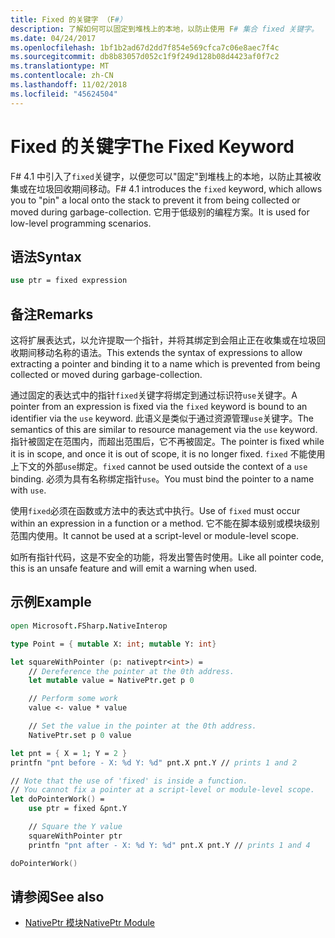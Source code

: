 ```yaml
---
title: Fixed 的关键字 （F#）
description: 了解如何可以固定到堆栈上的本地，以防止使用 F# 集合 fixed 关键字。
ms.date: 04/24/2017
ms.openlocfilehash: 1bf1b2ad67d2dd7f854e569cfca7c06e8aec7f4c
ms.sourcegitcommit: db8b83057d052c1f9f249d128b08d4423af0f7c2
ms.translationtype: MT
ms.contentlocale: zh-CN
ms.lasthandoff: 11/02/2018
ms.locfileid: "45624504"
---
```

# <a name="the-fixed-keyword"></a><span data-ttu-id="bd0cd-103">Fixed 的关键字</span><span class="sxs-lookup"><span data-stu-id="bd0cd-103">The Fixed Keyword</span></span>

<span data-ttu-id="bd0cd-104">F# 4.1 中引入了`fixed`关键字，以便您可以"固定"到堆栈上的本地，以防止其被收集或在垃圾回收期间移动。</span><span class="sxs-lookup"><span data-stu-id="bd0cd-104">F# 4.1 introduces the `fixed` keyword, which allows you to "pin" a local onto the stack to prevent it from being collected or moved during garbage-collection.</span></span>  <span data-ttu-id="bd0cd-105">它用于低级别的编程方案。</span><span class="sxs-lookup"><span data-stu-id="bd0cd-105">It is used for low-level programming scenarios.</span></span>

## <a name="syntax"></a><span data-ttu-id="bd0cd-106">语法</span><span class="sxs-lookup"><span data-stu-id="bd0cd-106">Syntax</span></span>

```fsharp
use ptr = fixed expression
```

## <a name="remarks"></a><span data-ttu-id="bd0cd-107">备注</span><span class="sxs-lookup"><span data-stu-id="bd0cd-107">Remarks</span></span>

<span data-ttu-id="bd0cd-108">这将扩展表达式，以允许提取一个指针，并将其绑定到会阻止正在收集或在垃圾回收期间移动名称的语法。</span><span class="sxs-lookup"><span data-stu-id="bd0cd-108">This extends the syntax of expressions to allow extracting a pointer and binding it to a name which is prevented from being collected or moved during garbage-collection.</span></span>  

<span data-ttu-id="bd0cd-109">通过固定的表达式中的指针`fixed`关键字将绑定到通过标识符`use`关键字。</span><span class="sxs-lookup"><span data-stu-id="bd0cd-109">A pointer from an expression is fixed via the `fixed` keyword is bound to an identifier via the `use` keyword.</span></span>  <span data-ttu-id="bd0cd-110">此语义是类似于通过资源管理`use`关键字。</span><span class="sxs-lookup"><span data-stu-id="bd0cd-110">The semantics of this are similar to resource management via the `use` keyword.</span></span>  <span data-ttu-id="bd0cd-111">指针被固定在范围内，而超出范围后，它不再被固定。</span><span class="sxs-lookup"><span data-stu-id="bd0cd-111">The pointer is fixed while it is in scope, and once it is out of scope, it is no longer fixed.</span></span>  <span data-ttu-id="bd0cd-112">`fixed` 不能使用上下文的外部`use`绑定。</span><span class="sxs-lookup"><span data-stu-id="bd0cd-112">`fixed` cannot be used outside the context of a `use` binding.</span></span>  <span data-ttu-id="bd0cd-113">必须为具有名称绑定指针`use`。</span><span class="sxs-lookup"><span data-stu-id="bd0cd-113">You must bind the pointer to a name with `use`.</span></span>

<span data-ttu-id="bd0cd-114">使用`fixed`必须在函数或方法中的表达式中执行。</span><span class="sxs-lookup"><span data-stu-id="bd0cd-114">Use of `fixed` must occur within an expression in a function or a method.</span></span>  <span data-ttu-id="bd0cd-115">它不能在脚本级别或模块级别范围内使用。</span><span class="sxs-lookup"><span data-stu-id="bd0cd-115">It cannot be used at a script-level or module-level scope.</span></span>

<span data-ttu-id="bd0cd-116">如所有指针代码，这是不安全的功能，将发出警告时使用。</span><span class="sxs-lookup"><span data-stu-id="bd0cd-116">Like all pointer code, this is an unsafe feature and will emit a warning when used.</span></span>

## <a name="example"></a><span data-ttu-id="bd0cd-117">示例</span><span class="sxs-lookup"><span data-stu-id="bd0cd-117">Example</span></span>

```fsharp
open Microsoft.FSharp.NativeInterop

type Point = { mutable X: int; mutable Y: int}

let squareWithPointer (p: nativeptr<int>) =
    // Dereference the pointer at the 0th address.
    let mutable value = NativePtr.get p 0

    // Perform some work
    value <- value * value

    // Set the value in the pointer at the 0th address.
    NativePtr.set p 0 value

let pnt = { X = 1; Y = 2 }
printfn "pnt before - X: %d Y: %d" pnt.X pnt.Y // prints 1 and 2

// Note that the use of 'fixed' is inside a function.
// You cannot fix a pointer at a script-level or module-level scope.
let doPointerWork() =
    use ptr = fixed &pnt.Y

    // Square the Y value
    squareWithPointer ptr
    printfn "pnt after - X: %d Y: %d" pnt.X pnt.Y // prints 1 and 4

doPointerWork()
```

## <a name="see-also"></a><span data-ttu-id="bd0cd-118">请参阅</span><span class="sxs-lookup"><span data-stu-id="bd0cd-118">See also</span></span>

- [<span data-ttu-id="bd0cd-119">NativePtr 模块</span><span class="sxs-lookup"><span data-stu-id="bd0cd-119">NativePtr Module</span></span>](https://msdn.microsoft.com/visualfsharpdocs/conceptual/nativeinterop.nativeptr-module-%5Bfsharp%5D)
